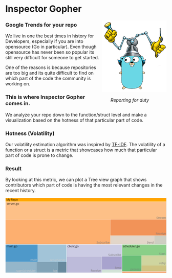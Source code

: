 # Inspector Gopher
<div style="float:right" align="right">
<img src="https://raw.githubusercontent.com/gophergala2016/inspector_gopher/master/public/inspector_gufer.png"/>
<p style="font-style:italic;margin-right:55px">Reporting for duty</p>
</div>

### Google Trends for your repo

We live in one the best times in history for Developers, especially if you are into opensource (Go in particular). Even though opensource has never been so popular its still very difficult for someone to get started.

One of the reasons is because repositories are too big and its quite difficult to find on which part of the code the community is working on.

### This is where Inspector Gopher comes in.
We analyze your repo down to the function/struct level and make a visualization based on the hotness of that particular part of code.

### Hotness (Volatility)

Our volatility estimation algorithm was inspired by [TF-IDF](http://www.tfidf.com/). The volatility of a function or a struct is a metric that showcases how much that particular part of code is prone to change.

### Result

By looking at this metric, we can plot a Tree view graph that shows contributors which part of code is having the most relevant changes in the recent history.

![Tree Map](https://raw.githubusercontent.com/gophergala2016/inspector_gopher/master/public/treemap.png)